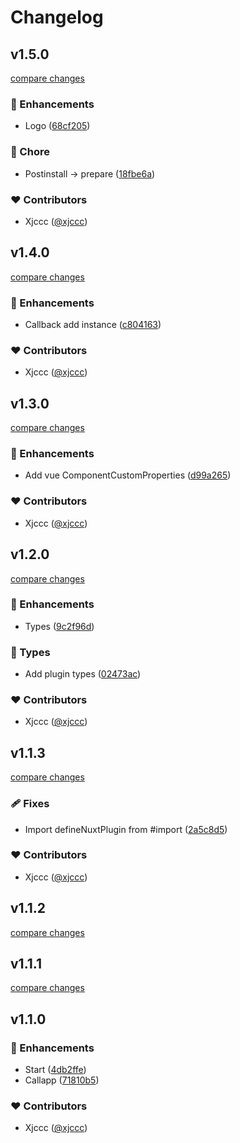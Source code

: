 # Changelog


## v1.5.0

[compare changes](https://github.com/xjccc/nuxt-callapp/compare/v1.4.0...v1.5.0)

### 🚀 Enhancements

- Logo ([68cf205](https://github.com/xjccc/nuxt-callapp/commit/68cf205))

### 🏡 Chore

- Postinstall -> prepare ([18fbe6a](https://github.com/xjccc/nuxt-callapp/commit/18fbe6a))

### ❤️ Contributors

- Xjccc ([@xjccc](http://github.com/xjccc))

## v1.4.0

[compare changes](https://github.com/xjccc/nuxt-callapp/compare/v1.3.0...v1.4.0)

### 🚀 Enhancements

- Callback add instance ([c804163](https://github.com/xjccc/nuxt-callapp/commit/c804163))

### ❤️ Contributors

- Xjccc ([@xjccc](http://github.com/xjccc))

## v1.3.0

[compare changes](https://github.com/xjccc/nuxt-callapp/compare/v1.2.0...v1.3.0)

### 🚀 Enhancements

- Add vue ComponentCustomProperties ([d99a265](https://github.com/xjccc/nuxt-callapp/commit/d99a265))

### ❤️ Contributors

- Xjccc ([@xjccc](http://github.com/xjccc))

## v1.2.0

[compare changes](https://github.com/xjccc/nuxt-callapp/compare/v1.1.3...v1.2.0)

### 🚀 Enhancements

- Types ([9c2f96d](https://github.com/xjccc/nuxt-callapp/commit/9c2f96d))

### 🌊 Types

- Add plugin types ([02473ac](https://github.com/xjccc/nuxt-callapp/commit/02473ac))

### ❤️ Contributors

- Xjccc ([@xjccc](http://github.com/xjccc))

## v1.1.3

[compare changes](https://github.com/xjccc/nuxt-callapp/compare/v1.1.2...v1.1.3)

### 🩹 Fixes

- Import defineNuxtPlugin from #import ([2a5c8d5](https://github.com/xjccc/nuxt-callapp/commit/2a5c8d5))

### ❤️ Contributors

- Xjccc ([@xjccc](http://github.com/xjccc))

## v1.1.2

[compare changes](https://github.com/xjccc/nuxt-callapp/compare/v1.1.1...v1.1.2)

## v1.1.1

[compare changes](https://github.com/xjccc/nuxt-callapp/compare/v1.1.0...v1.1.1)

## v1.1.0


### 🚀 Enhancements

- Start ([4db2ffe](https://github.com/xjccc/nuxt-callapp/commit/4db2ffe))
- Callapp ([71810b5](https://github.com/xjccc/nuxt-callapp/commit/71810b5))

### ❤️ Contributors

- Xjccc ([@xjccc](http://github.com/xjccc))

